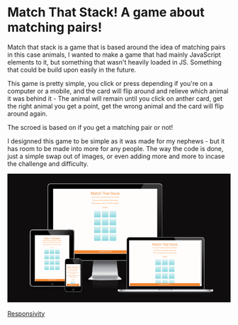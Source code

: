 #  Match That Stack! A game about matching pairs! 

Match that stack is a game that is based around the idea of matching pairs in this case animals, I wanted to make a game that had mainly JavaScript elements to it, but something that wasn't heavily loaded in JS. Something that could be build upon easily in the future.

This game is pretty simple, you click or press depending if you're on a computer or a mobile, and the card will flip around and relieve which animal it was behind it - The animal will remain until you click on anther card, get the right animal you get a point, get the wrong animal and the card will flip around again.

The scroed is based on if you get a matching pair or not! 

I designned this game to be simple as it was made for my nephews - but it has room to be made into more for any people. The way the code is done, just a simple swap out of images, or even adding more and more to incase the challenge and difficulty.

![amiresponsive-screenshot](assets/images/ReadmeImg/Layout.PNG)

[Responsivity](https://ui.dev/amiresponsive?url=https://synnott3.github.io/MatchThatStack/)

